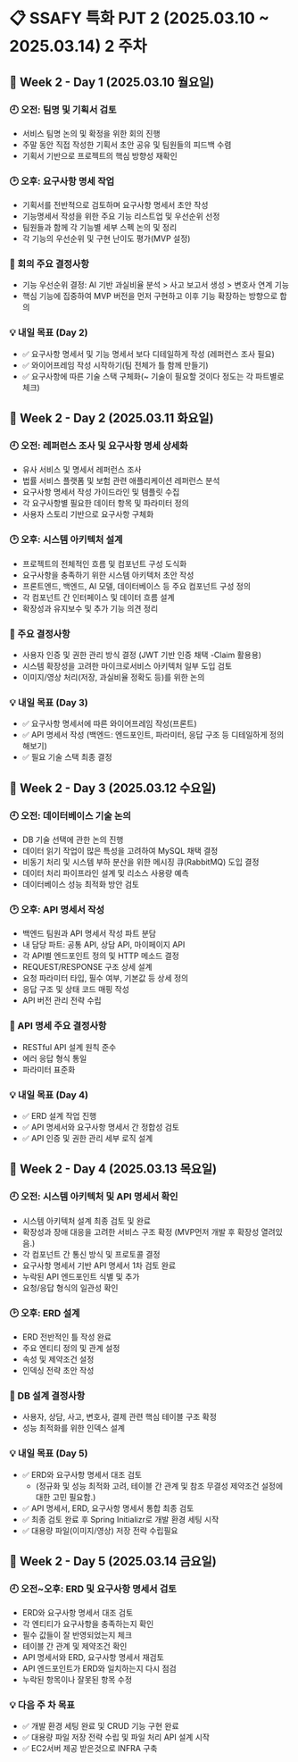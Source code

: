 # 📋 SSAFY 특화 PJT 2 (2025.03.10 ~ 2025.03.14) 2 주차

## 🔖 Week 2 - Day 1 (2025.03.10 월요일)
### 🕘 오전: 팀명 및 기획서 검토
- 서비스 팀명 논의 및 확정을 위한 회의 진행
- 주말 동안 직접 작성한 기획서 초안 공유 및 팀원들의 피드백 수렴
- 기획서 기반으로 프로젝트의 핵심 방향성 재확인

### 🕑 오후: 요구사항 명세 작업
- 기획서를 전반적으로 검토하며 요구사항 명세서 초안 작성
- 기능명세서 작성을 위한 주요 기능 리스트업 및 우선순위 선정
- 팀원들과 함께 각 기능별 세부 스펙 논의 및 정리
- 각 기능의 우선순위 및 구현 난이도 평가(MVP 설정)

### 📝 회의 주요 결정사항
- 기능 우선순위 결정: AI 기반 과실비율 분석 > 사고 보고서 생성 > 변호사 연계 기능
- 핵심 기능에 집중하여 MVP 버전을 먼저 구현하고 이후 기능 확장하는 방향으로 합의

### 💡 내일 목표 (Day 2)
- ✅ 요구사항 명세서 및 기능 명세서 보다 디테일하게 작성 (레퍼런스 조사 필요)
- ✅ 와이어프레임 작성 시작하기(팀 전체가 틀 함께 만들기)
- ✅ 요구사항에 따른 기술 스택 구체화(~ 기술이 필요할 것이다 정도는 각 파트별로 체크)


## 🔖 Week 2 - Day 2 (2025.03.11 화요일)
### 🕘 오전: 레퍼런스 조사 및 요구사항 명세 상세화
- 유사 서비스 및 명세서 레퍼런스 조사
- 법률 서비스 플랫폼 및 보험 관련 애플리케이션 레퍼런스 분석
- 요구사항 명세서 작성 가이드라인 및 템플릿 수집
- 각 요구사항별 필요한 데이터 항목 및 파라미터 정의
- 사용자 스토리 기반으로 요구사항 구체화

### 🕑 오후: 시스템 아키텍처 설계
- 프로젝트의 전체적인 흐름 및 컴포넌트 구성 도식화
- 요구사항을 충족하기 위한 시스템 아키텍처 초안 작성
- 프론트엔드, 백엔드, AI 모델, 데이터베이스 등 주요 컴포넌트 구성 정의
- 각 컴포넌트 간 인터페이스 및 데이터 흐름 설계
- 확장성과 유지보수 및 추가 기능 의견 정리

### 📝 주요 결정사항
- 사용자 인증 및 권한 관리 방식 결정 (JWT 기반 인증 채택 -Claim 활용용)
- 시스템 확장성을 고려한 마이크로서비스 아키텍처 일부 도입 검토
- 이미지/영상 처리(저장, 과실비율 정확도 등)를 위한 논의

### 💡 내일 목표 (Day 3)
- ✅ 요구사항 명세서에 따른 와이어프레임 작성(프론트)
- ✅ API 명세서 작성 (백엔드: 엔드포인트, 파라미터, 응답 구조 등 디테일하게 정의 해보기)
- ✅ 필요 기술 스택 최종 결정


## 🔖 Week 2 - Day 3 (2025.03.12 수요일)
### 🕘 오전: 데이터베이스 기술 논의
- DB 기술 선택에 관한 논의 진행
- 데이터 읽기 작업이 많은 특성을 고려하여 MySQL 채택 결정
- 비동기 처리 및 시스템 부하 분산을 위한 메시징 큐(RabbitMQ) 도입 결정
- 데이터 처리 파이프라인 설계 및 리소스 사용량 예측
- 데이터베이스 성능 최적화 방안 검토

### 🕑 오후: API 명세서 작성
- 백엔드 팀원과 API 명세서 작성 파트 분담
- 내 담당 파트: 공통 API, 상담 API, 마이페이지 API
- 각 API별 엔드포인트 정의 및 HTTP 메소드 결정
- REQUEST/RESPONSE 구조 상세 설계
- 요청 파라미터 타입, 필수 여부, 기본값 등 상세 정의
- 응답 구조 및 상태 코드 매핑 작성
- API 버전 관리 전략 수립

### 📌 API 명세 주요 결정사항
- RESTful API 설계 원칙 준수
- 에러 응답 형식 통일
- 파라미터 표준화

### 💡 내일 목표 (Day 4)
- ✅ ERD 설계 작업 진행
- ✅ API 명세서와 요구사항 명세서 간 정합성 검토
- ✅ API 인증 및 권한 관리 세부 로직 설계


## 🔖 Week 2 - Day 4 (2025.03.13 목요일)
### 🕘 오전: 시스템 아키텍처 및 API 명세서 확인
- 시스템 아키텍처 설계 최종 검토 및 완료
- 확장성과 장애 대응을 고려한 서비스 구조 확정 (MVP먼저 개발 후 확장성 열려있음.)
- 각 컴포넌트 간 통신 방식 및 프로토콜 결정
- 요구사항 명세서 기반 API 명세서 1차 검토 완료
- 누락된 API 엔드포인트 식별 및 추가
- 요청/응답 형식의 일관성 확인

### 🕑 오후: ERD 설계
- ERD 전반적인 틀 작성 완료
- 주요 엔티티 정의 및 관계 설정
- 속성 및 제약조건 설정
- 인덱싱 전략 초안 작성

### 📌 DB 설계 결정사항
- 사용자, 상담, 사고, 변호사, 결제 관련 핵심 테이블 구조 확정
- 성능 최적화를 위한 인덱스 설계

### 💡 내일 목표 (Day 5)
- ✅ ERD와 요구사항 명세서 대조 검토
    - (정규화 및 성능 최적화 고려, 테이블 간 관계 및 참조 무결성 제약조건 설정에 대한 고민 필요함.)
- ✅ API 명세서, ERD, 요구사항 명세서 통합 최종 검토
- ✅ 최종 검토 완료 후 Spring Initializr로 개발 환경 세팅 시작
- ✅ 대용량 파일(이미지/영상) 저장 전략 수립필요


## 🔖 Week 2 - Day 5 (2025.03.14 금요일)
### 🕘 오전~오후: ERD 및 요구사항 명세서 검토
- ERD와 요구사항 명세서 대조 검토
- 각 엔티티가 요구사항을 충족하는지 확인
- 필수 값들이 잘 반영되었는지 체크
- 테이블 간 관계 및 제약조건 확인
- API 명세서와 ERD, 요구사항 명세서 재검토
- API 엔드포인트가 ERD와 일치하는지 다시 점검
- 누락된 항목이나 잘못된 항목 수정

### 💡 다음 주 차 목표
- ✅ 개발 환경 세팅 완료 및 CRUD 기능 구현 완료
- ✅ 대용량 파일 저장 전략 수립 및 파일 처리 API 설계 시작
- ✅ EC2서버 제공 받은것으로 INFRA 구축
